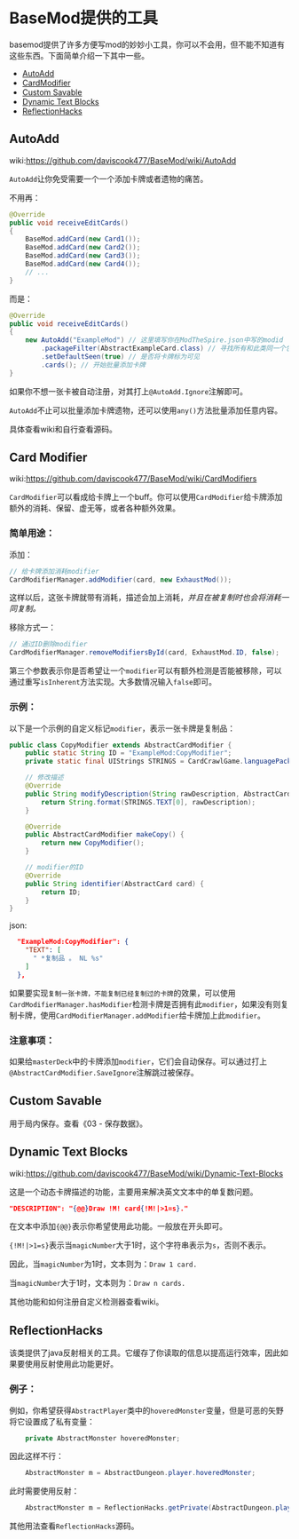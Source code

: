 # BaseMod提供的工具

basemod提供了许多方便写mod的妙妙小工具，你可以不会用，但不能不知道有这些东西。下面简单介绍一下其中一些。

- [AutoAdd](#autoadd)
- [CardModifier](#card-modifier)
- [Custom Savable](#custom-savable)
- [Dynamic Text Blocks](#dynamic-text-blocks)
- [ReflectionHacks](#reflectionhacks)

## AutoAdd

wiki:https://github.com/daviscook477/BaseMod/wiki/AutoAdd

`AutoAdd`让你免受需要一个一个添加卡牌或者遗物的痛苦。

不用再：
```java
@Override
public void receiveEditCards()
{
    BaseMod.addCard(new Card1());
    BaseMod.addCard(new Card2());
    BaseMod.addCard(new Card3());
    BaseMod.addCard(new Card4());
    // ...
}
```

而是：
```java
@Override
public void receiveEditCards()
{
    new AutoAdd("ExampleMod") // 这里填写你在ModTheSpire.json中写的modid
        .packageFilter(AbstractExampleCard.class) // 寻找所有和此类同一个包及内部包的类（本例子是所有卡牌）
        .setDefaultSeen(true) // 是否将卡牌标为可见
        .cards(); // 开始批量添加卡牌
}
```

如果你不想一张卡被自动注册，对其打上`@AutoAdd.Ignore`注解即可。

`AutoAdd`不止可以批量添加卡牌遗物，还可以使用`any()`方法批量添加任意内容。

具体查看wiki和自行查看源码。

## Card Modifier

wiki:https://github.com/daviscook477/BaseMod/wiki/CardModifiers

`CardModifier`可以看成给卡牌上一个buff。你可以使用`CardModifier`给卡牌添加额外的消耗、保留、虚无等，或者各种额外效果。

### 简单用途：
添加：
```java
// 给卡牌添加消耗modifier
CardModifierManager.addModifier(card, new ExhaustMod());
```
这样以后，这张卡牌就带有消耗，描述会加上消耗，*并且在被复制时也会将消耗一同复制。*

移除方式一：
```java
// 通过ID删除modifier
CardModifierManager.removeModifiersById(card, ExhaustMod.ID, false);
```
第三个参数表示你是否希望让一个`modifier`可以有额外检测是否能被移除，可以通过重写`isInherent`方法实现。大多数情况输入`false`即可。

### 示例：
以下是一个示例的自定义标记`modifier`，表示一张卡牌是复制品：
```java
public class CopyModifier extends AbstractCardModifier {
    public static String ID = "ExampleMod:CopyModifier";
    private static final UIStrings STRINGS = CardCrawlGame.languagePack.getUIString(ID);

    // 修改描述
    @Override
    public String modifyDescription(String rawDescription, AbstractCard card) {
        return String.format(STRINGS.TEXT[0], rawDescription);
    }

    @Override
    public AbstractCardModifier makeCopy() {
        return new CopyModifier();
    }

    // modifier的ID
    @Override
    public String identifier(AbstractCard card) {
        return ID;
    }
}
```
json:
```json
  "ExampleMod:CopyModifier": {
    "TEXT": [
      " *复制品 。 NL %s"
    ]
  },
```
如果要实现`复制一张卡牌，不能复制已经复制过的卡牌`的效果，可以使用`CardModifierManager.hasModifier`检测卡牌是否拥有此`modifier`，如果没有则复制卡牌，使用`CardModifierManager.addModifier`给卡牌加上此`modifier`。

### 注意事项：
如果给`masterDeck`中的卡牌添加`modifier`，它们会自动保存。可以通过打上`@AbstractCardModifier.SaveIgnore`注解跳过被保存。

## Custom Savable

用于局内保存。查看《03 - 保存数据》。

## Dynamic Text Blocks

wiki:https://github.com/daviscook477/BaseMod/wiki/Dynamic-Text-Blocks

这是一个动态卡牌描述的功能，主要用来解决英文文本中的单复数问题。

```json
"DESCRIPTION": "{@@}Draw !M! card{!M!|>1=s}."
```
在文本中添加`{@@}`表示你希望使用此功能。一般放在开头即可。

`{!M!|>1=s}`表示当`magicNumber`大于1时，这个字符串表示为`s`，否则不表示。

因此，当`magicNumber`为1时，文本则为：`Draw 1 card.`

当`magicNumber`大于1时，文本则为：`Draw n cards.`

其他功能和如何注册自定义检测器查看wiki。

## ReflectionHacks

该类提供了java反射相关的工具。它缓存了你读取的信息以提高运行效率，因此如果要使用反射使用此功能更好。

### 例子：

例如，你希望获得`AbstractPlayer`类中的`hoveredMonster`变量，但是可恶的矢野将它设置成了私有变量：
```java
    private AbstractMonster hoveredMonster;
```
因此这样不行：
```java
    AbstractMonster m = AbstractDungeon.player.hoveredMonster;
```
此时需要使用反射：
```java
    AbstractMonster m = ReflectionHacks.getPrivate(AbstractDungeon.player, AbstractPlayer.class, "hoveredMonster");
```

其他用法查看`ReflectionHacks`源码。